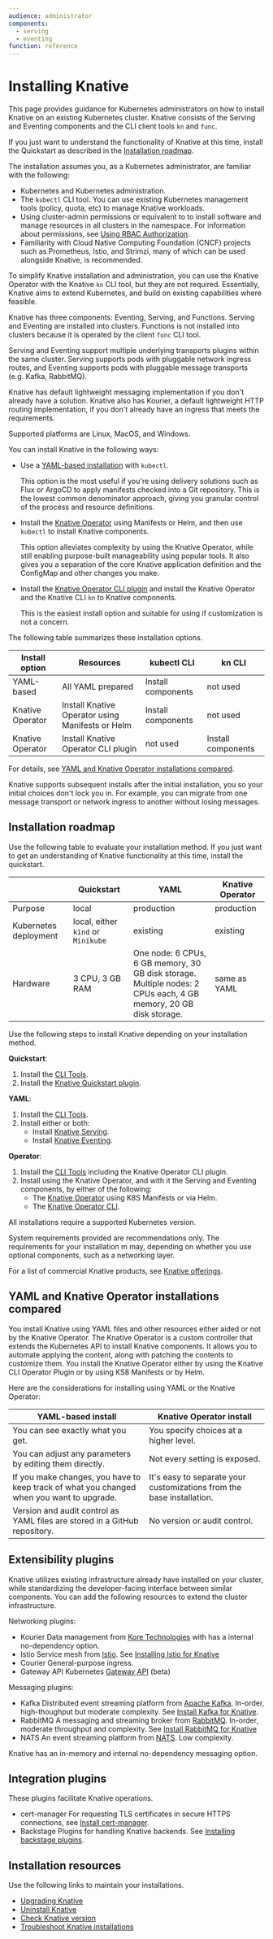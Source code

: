 ```yaml
---
audience: administrator
components:
  - serving
  - eventing
function: reference
---
```


# Installing Knative

This page provides guidance for Kubernetes administrators on how to install Knative on an existing Kubernetes cluster. Knative consists of the Serving and Eventing components and the CLI client tools `kn` and `func`.

If you just want to understand the functionality of Knative at this time, install the Quickstart as described in the [Installation roadmap](#installation-roadmap).

The installation assumes you, as a Kubernetes administrator, are familiar with the following:

- Kubernetes and Kubernetes administration.
- The `kubectl` CLI tool. You can use existing Kubernetes management tools (policy, quota, etc) to manage Knative workloads.
- Using cluster-admin permissions or equivalent to to install software and manage resources in all clusters in the namespace. For information about permissions, see [Using RBAC Authorization](https://kubernetes.io/docs/reference/access-authn-authz/rbac/AC).
- Familiarity with Cloud Native Computing Foundation (CNCF) projects such as Prometheus, Istio, and Strimzi, many of which can be used alongside Knative, is recommended.

To simplify Knative installation and administration, you can use the Knative Operator with the Knative `kn` CLI tool, but they are not required. Essentially, Knative aims to extend Kubernetes, and build on existing capabilities where feasible.

Knative has three components: Eventing, Serving, and Functions. Serving and Eventing are installed into clusters. Functions is not installed into clusters because it is operated by the client `func` CLI tool.

Serving and Eventing support multiple underlying transports plugins within the same cluster. Serving supports pods with pluggable network ingress routes, and Eventing supports pods with pluggable message transports (e.g. Kafka, RabbitMQ).

Knative has default lightweight messaging implementation if you don't already have a solution. Knative also has Kourier, a default lightweight HTTP routing implementation, if you don't already have an ingress that meets the requirements.

Supported platforms are Linux, MacOS, and Windows.

You can install Knative in the following ways:

- Use a [YAML-based installation](/install/yaml-install/README.md) with `kubectl`.

    This option is the most useful if you're using delivery solutions such as Flux or ArgoCD to apply manifests checked into a Git repository. This is the lowest common denominator approach, giving you granular control of the process and resource definitions.

- Install the [Knative Operator](/install/operator/knative-with-operators.md) using Manifests or Helm, and then use `kubectl` to install Knative components.

    This option alleviates complexity by using the Knative Operator, while still enabling purpose-built manageability using popular tools. It also gives you a separation of the core Knative application definition and the ConfigMap and other changes you make.

- Install the [Knative Operator CLI plugin](/install/operator/knative-with-operator-cli.md) and install the Knative Operator and the Knative CLI `kn` to  Knative components.

    This is the easiest install option and suitable for using if customization is not a concern.

The following table summarizes these installation options.

| Install option | Resources | kubectl CLI | kn CLI |
| --- | --- | --- | --- |
| YAML-based | All YAML prepared | Install components | not used |
| Knative Operator | Install Knative Operator using Manifests or Helm |Install components | not used |
| Knative Operator | Install Knative Operator CLI plugin | not used | Install components |

For details, see [YAML and Knative Operator installations compared](#yaml-and-knative-operator-installations-compared).

Knative supports subsequent installs after the initial installation, you so your initial choices don't lock you in. For example, you can migrate from one message transport or network ingress to another without losing messages.

## Installation roadmap

Use the following table to evaluate your installation method. If you just want to get an understanding of Knative functionality at this time, install the quickstart.

|  | Quickstart | YAML | Knative Operator |
| --- | --- | --- | --- |
| Purpose  | local   | production     | production  |
| Kubernetes deployment | local, either `kind` or `Minikube` | existing  | existing  |
| Hardware | 3 CPU, 3 GB RAM | One node: 6 CPUs, 6 GB memory, 30 GB disk storage.<br>Multiple nodes: 2 CPUs each, 4 GB memory, 20 GB disk storage.   | same as YAML |

Use the following steps to install Knative depending on your installation method.

**Quickstart**:

  1. Install the [CLI Tools](../client/install-kn.md).
  1. Install the [Knative Quickstart plugin](../getting-started/quickstart-install.md).

**YAML**:

  1. Install the [CLI Tools](../client/install-kn.md).
  1. Install either or both:
       - Install [Knative Serving](yaml-install/serving/install-serving-with-yaml.md).
       - Install [Knative Eventing](yaml-install/eventing/install-eventing-with-yaml.md).

**Operator**:

  1. Install the [CLI Tools](../client/install-kn.md) including the Knative Operator CLI plugin.
  1. Install using the Knative Operator, and with it the Serving and Eventing components, by either of the following:
       - The [Knative Operator](./operator/knative-with-operators.md) using K8S Manifests or via Helm.
       - The [Knative Operator CLI](./operator/knative-with-operator-cli.md).

All installations require a supported Kubernetes version.

System requirements provided are recommendations only. The requirements for your installation m may, depending on whether you use optional components, such as a networking layer.

For a list of commercial Knative products, see [Knative offerings](knative-offerings.md).

## YAML and Knative Operator installations compared

You install Knative using YAML files and other resources either aided or not by the Knative Operator. The Knative Operator is a custom controller that extends the Kubernetes API to install Knative components. It allows you to automate applying the content, along with patching the contents to customize them. You install the Knative Operator either by using the Knative CLI Operator Plugin or by using KS8 Manifests or by Helm.

Here are the considerations for installing using YAML or the Knative Operator:

| YAML-based install | Knative Operator install|
| --- | --- |
| You can see exactly what you get. | You specify choices at a higher level. |
| You can adjust any parameters by editing them directly. | Not every setting is exposed. |
| If you make changes, you have to keep track of what you changed when you want to upgrade. | It's easy to separate your customizations from the base installation. |
| Version and audit control as YAML files are stored in a GitHub repository.| No version or audit control. |

## Extensibility plugins

Knative utilizes existing infrastructure already have installed on your cluster, while standardizing the developer-facing interface between similar components. You can add the following resources to extend the cluster infrastructure.

Networking plugins:

- Kourier
    Data management from [Kore Technologies](https://koretech.com) with has a internal no-dependency option.
- Istio
    Service mesh from [Istio](https://istio.io). See [Installing Istio for Knative](installing-istio.md)
- Courier
    General-purpose ingress.
- Gateway API
    Kubernetes [Gateway API](https://kubernetes.io/docs/concepts/services-networking/gateway/) (beta)

Messaging plugins:

- Kafka
    Distributed event streaming platform from [Apache Kafka](https://kafka.apache.org). In-order, high-thoughput but moderate complexity. See [Install Kafka for Knative](/install/eventing/kafka-install.md).
- RabbitMQ
    A messaging and streaming broker from [RabbitMQ](https://www.rabbitmq.com). In-order, moderate throughput and complexity. See [Install RabbitMQ for Knative](/install/eventing/rabbitmq-install.md)
- NATS
    An event streaming platform from [NATS](https://nats.io). Low complexity.

Knative has an in-memory and internal no-dependency messaging option.

## Integration plugins

These plugins facilitate Knative operations.

- cert-manager
    For requesting TLS certificates in secure HTTPS connections, see [Install cert-manager](/install/installing-cert-manager.md).
- Backstage
    Plugins for handling Knative backends. See [Installing backstage plugins](/install/installing-backstage-plugins.md).

## Installation resources

Use the following links to maintain your installations.

- [Upgrading Knative](upgrade/README.md)
- [Uninstall Knative](uninstall.md)
- [Check Knative version](upgrade/check-install-version.md)
- [Troubleshoot Knative installations](troubleshooting.md)
